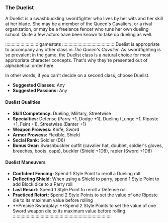### The Duelist

A Duelist is a swashbuckling swordfighter who lives by her wits and her
skill at her blade. She may be a member of the Queen's Cavaliers, or a
rival organization, or may be a freelance fencer who runs her own
dueling school. Quite a few actors have been known to take up dueling as
well.

:::::::::::::::::::::::::: gamestats :::::::::::::::::::::::::::::::::::::::::
Duelist is appropriate to accompany any other class in *The Queen's
Cavalier.* As swordfighting is so prevalent in the game, the Duelist
class is a natural choice for most appropriate character concepts.
That's why they're presented out of alphabetical order here.

In other words, if you can't decide on a second class, choose Duelist.

- **Suggested Classes:** Any
- **Suggested Passions:** Any

#### Duelist Qualities
- **Skill Competency:** Dueling, Military, Streetwise
- **Specialties:** Defense (Parry +1, Dodge +1), Dueling (Lunge +1, Riposte +1, Feint +1), Streetwise (Banter +1)
- **Weapon Prowess:** Knife, Sword
- **Armor Prowess:** Flexible, Shield
- **Social Rank:** Soldier (D6)
- **Bonus Gear:** Swashbuckler outfit (cavalier hat, doublet, soldier's gloves, breeches, boots, cape), buckler (Shield +1D8), rapier (Sword +1D8)

#### Duelist Maneuvers

- **Confident Fencing:** Spend 1 Style Point to reroll a Dueling roll
- **Deflecting Shield:** When using a Shield to parry, spend 1 Style Point to add Block dice to a Parry roll
- **Last Resort:** Spend 1 Style Point to reroll a Defense roll
- **Practiced Retort:** Spend 2 Style Points to set the value of one Riposte die to its maximum value before rolling
- **Precise Swordplay: **Spend 2 Style Points to set the value of one Sword weapon die to its maximum value before rolling
::::::::::::::::::::::::::::::::::::::::::::::::::::::::::::::::::::::::::::::

